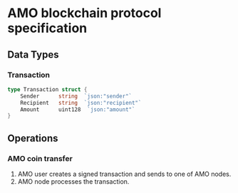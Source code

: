 # AMO blockchain protocol specification

## Data Types
### Transaction
```go
type Transaction struct {
    Sender      string  `json:"sender"`
    Recipient   string  `json:"recipient"`
    Amount      uint128  `json:"amount"`
}
```

## Operations
### AMO coin transfer
1. AMO user creates a signed transaction and sends to one of AMO nodes.
1. AMO node processes the transaction.
